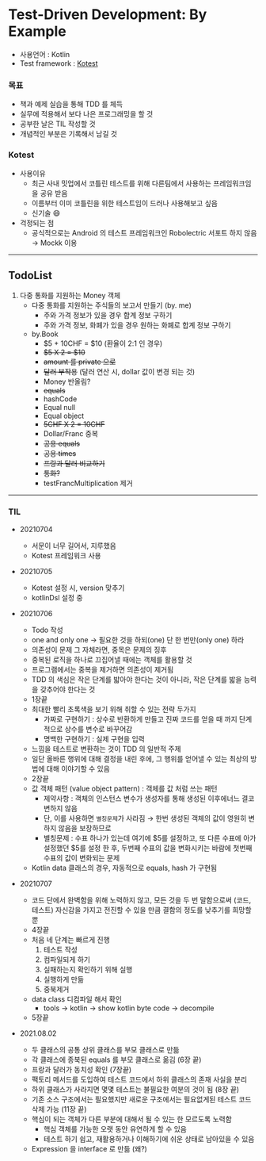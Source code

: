 # Test-Driven Development: By Example

- 사용언어 : Kotlin
- Test framework : [Kotest](https://kotest.io/docs/quickstart/)

### 목표

- 책과 예제 실습을 통해 TDD 를 체득
- 실무에 적용해서 보다 나은 프로그래밍을 할 것
- 공부한 날은 TIL 작성할 것
- 개념적인 부분은 기록해서 남길 것

### Kotest

- 사용이유
    - 최근 사내 밋업에서 코틀린 테스트를 위해 다른팀에서 사용하는 프레임워크임을 공유 받음
    - 이름부터 이미 코틀린을 위한 테스트임이 드러나 사용해보고 싶음
    - 신기술 😄
- 걱정되는 점
    - 공식적으로는 Android 의 테스트 프레임워크인 Robolectric 서포트 하지 않음 → Mockk 이용


---

## TodoList

1. 다중 통화를 지원하는 Money 객체
    - 다중 통화를 지원하는 주식들의 보고서 만들기 (by. me)
        - 주와 가격 정보가 있을 경우 합계 정보 구하기
        - 주와 가격 정보, 화폐가 있을 경우 원하는 화폐로 합계 정보 구하기
    - by.Book
      - $5 + 10CHF = $10 (환율이 2:1 인 경우)
      - ~~$5 X 2 = $10~~
      - ~~amount 를 private 으로~~
      - ~~달러 부작용~~ (달러 연산 시, dollar 값이 변경 되는 것)
      - Money 반올림?
      - ~~equals~~
      - hashCode
      - Equal null
      - Equal object
      - ~~5CHF X 2 = 10CHF~~
      - Dollar/Franc 중복
      - ~~공용 equals~~
      - ~~공용 times~~
      - ~~프랑과 달러 비교하기~~
      - ~~통화?~~
      - testFrancMultiplication 제거
    
---

### TIL

- 20210704
    - 서문이 너무 길어서, 지루했음
    - Kotest 프레임워크 사용
    
- 20210705
    - Kotest 설정 시, version 맞추기
    - kotlinDsl 설정 중

- 20210706
    - Todo 작성
    - one and only one → 필요한 것을 하되(one) 단 한 번만(only one) 하라
    - 의존성이 문제 그 자체라면, 중목은 문제의 징후
    - 중복된 로직을 하나로 끄집어낼 때에는 객체를 활용할 것
    - 프로그램에서는 중복을 제거하면 의존성이 제거됨
    - TDD 의 색심은 작은 단계를 밟아야 한다는 것이 아니라, 작은 단계를 밟을 능력을 갖추어야 한다는 것
    - 1장끝
    - 최대한 빨리 초록색을 보기 위해 취할 수 있는 전략 두가지
        - 가짜로 구현하기 : 상수로 반환하게 만들고 진짜 코드를 얻을 때 까지 단계적으로 상수를 변수로 바꾸어감
        - 명백한 구현하기 : 실제 구현을 입력
    - 느낌을 테스트로 변환하는 것이 TDD 의 일반적 주제
    - 일단 올바른 행위에 대해 결정을 내린 후에, 그 행위를 얻어낼 수 있는 최상의 방법에 대해 이야기할 수 있음
    - 2장끝
    - 값 객체 패턴 (value object pattern) : 객체를 값 처럼 쓰는 패턴
        - 제약사항 : 객체의 인스턴스 변수가 생성자를 통해 생성된 이후에너느 결코 변하지 않음
        - 단, 이를 사용하면 `별칭문제`가 사라짐 → 한번 생성된 객체의 값이 영원히 변하지 않음을 보장하므로
        - 별칭문제 : 수표 하나가 있는데 여기에 $5를 설정하고, 또 다른 수표에 아가 설정했던 $5를 설정 한 후, 두번째 수표의 값을 변화시키는 바람에 첫번째 수표의 값이 변화되는 문제
    - Kotlin data 클래스의 경우, 자동적으로 equals, hash 가 구현됨
    
- 20210707
    - 코드 단에서 완벽함을 위해 노력하지 않고, 모든 것을 두 번 말함으로써 (코드, 테스트) 자신감을 가지고 전진할 수 있을 만큼 결함의 정도를 낮추기를 희망할 뿐
    - 4장끝
    - 처음 네 단계는 빠르게 진행
        1. 테스트 작성
        2. 컴파일되게 하기
        3. 실패하는지 확인하기 위해 실행
        4. 실행하게 만듦
        5. 중북제거
    - data class 디컴파일 해서 확인
        - tools → kotlin → show kotlin byte code → decompile
    - 5장끝
    
- 2021.08.02
    - 두 클래스의 공통 상위 클래스를 부모 클래스로 만듦
    - 각 클래스에 종북된 equals 를 부모 클래스로 옮김 (6장 끝)
    - 프랑과 달러가 동치성 확인 (7장끝)
    - 팩토리 메서드를 도입하여 테스트 코드에서 하위 클래스의 존재 사실을 분리
    - 하위 클래스가 사라지면 몇몇 테스트는 불필요한 여분의 것이 됨 (8장 끝)
    - 기존 소스 구조에서는 필요했지만 새로운 구조에서는 필요없게된 테스트 코드 삭제 가능 (11장 끝)
    - 핵심이 되는 객체가 다른 부분에 대해서 될 수 있는 한 모르도록 노력함
        - 핵심 객체를 가능한 오랫 동안 유연하게 할 수 있음
        - 테스트 하기 쉽고, 재활용하거나 이해하기에 쉬운 상태로 남아있을 수 있음
    - Expression 을 interface 로 만듦 (왜?) 